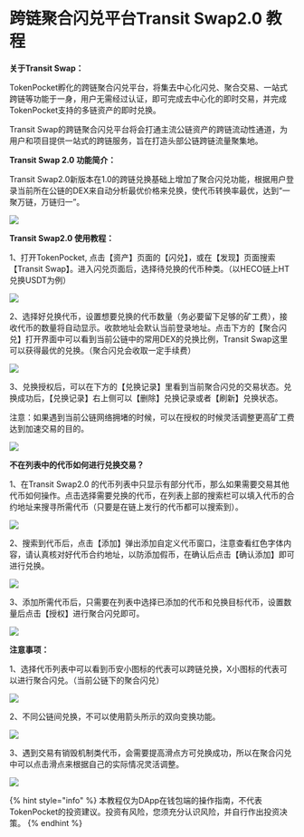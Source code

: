 # 跨链聚合闪兑平台Transit Swap2.0 教程

**关于Transit Swap：**

TokenPocket孵化的跨链聚合闪兑平台，将集去中心化闪兑、聚合交易、一站式跨链等功能于一身，用户无需经过认证，即可完成去中心化的即时交易，并完成TokenPocket支持的多链资产的即时兑换。

Transit Swap的跨链聚合闪兑平台将会打通主流公链资产的跨链流动性通道，为用户和项目提供一站式的跨链服务，旨在打造头部公链跨链流量聚集地。

**Transit Swap 2.0 功能简介：**

Transit Swap2.0新版本在1.0的跨链兑换基础上增加了聚合闪兑功能，根据用户登录当前所在公链的DEX来自动分析最优价格来兑换，使代币转换率最优，达到“一聚万链，万链归一”。

![](../../.gitbook/assets/xswap0.png)

**Transit Swap2.0 使用教程：**

1、打开TokenPocket, 点击【资产】页面的【闪兑】，或在【发现】页面搜索【Transit Swap】。进入闪兑页面后，选择待兑换的代币种类。（以HECO链上HT兑换USDT为例）

![](../../.gitbook/assets/xswap1.png)

2、选择好兑换代币，设置想要兑换的代币数量（务必要留下足够的矿工费），接收代币的数量将自动显示。收款地址会默认当前登录地址。点击下方的【聚合闪兑】打开界面中可以看到当前公链中的常用DEX的兑换比例，Transit Swap这里可以获得最优的兑换。（聚合闪兑会收取一定手续费）

![](../../.gitbook/assets/xswap2.png)

3、兑换授权后，可以在下方的【兑换记录】里看到当前聚合闪兑的交易状态。兑换成功后，【兑换记录】右上侧可以【删除】兑换记录或者【刷新】兑换状态。

注意：如果遇到当前公链网络拥堵的时候，可以在授权的时候灵活调整更高矿工费达到加速交易的目的。

![](../../.gitbook/assets/xswap3.png)

**不在列表中的代币如何进行兑换交易？**

1、在Transit Swap2.0 的代币列表中只显示有部分代币，那么如果需要交易其他代币如何操作。点击选择需要兑换的代币，在列表上部的搜索栏可以填入代币的合约地址来搜寻所需代币（只要是在链上发行的代币都可以搜索到）。

![](../../.gitbook/assets/xswap4.png)

2、搜索到代币后，点击【添加】弹出添加自定义代币窗口，注意查看红色字体内容，请认真核对好代币合约地址，以防添加假币，在确认后点击【确认添加】即可进行兑换。

![](../../.gitbook/assets/xswap5.png)

3、添加所需代币后，只需要在列表中选择已添加的代币和兑换目标代币，设置数量后点击【授权】进行聚合闪兑即可。

![](../../.gitbook/assets/xswap6.png)

**注意事项：**

1、选择代币列表中可以看到币安小图标的代表可以跨链兑换，X小图标的代表可以进行聚合闪兑。（当前公链下的聚合闪兑）

![](../../.gitbook/assets/xswap7.png)

2、不同公链间兑换，不可以使用箭头所示的双向变换功能。

![](../../.gitbook/assets/xswap8.png)

3、遇到交易有销毁机制类代币，会需要提高滑点方可兑换成功，所以在聚合闪兑中可以点击滑点来根据自己的实际情况灵活调整。

![](../../.gitbook/assets/xswap9.png)

{% hint style="info" %}
本教程仅为DApp在钱包端的操作指南，不代表TokenPocket的投资建议。投资有风险，您须充分认识风险，并自行作出投资决策。
{% endhint %}
